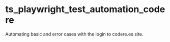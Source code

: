 # ts_playwright_test_automation_codere
Automating basic and error cases with the login to codere.es site.

